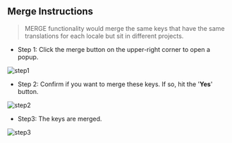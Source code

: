 ## Merge Instructions

> MERGE functionality would merge the same keys that have the same translations for each locale but sit in different projects.

* Step 1: Click the merge button on the upper-right corner to open a popup.

![step1](https://cloud.githubusercontent.com/assets/14872888/15961441/5765243a-2f37-11e6-8ce7-a237af2e3a90.png)

* Step 2: Confirm if you want to merge these keys. If so, hit the '**Yes**' button.

![step2](https://cloud.githubusercontent.com/assets/14872888/15961440/5764634c-2f37-11e6-9389-e28a3e733ba5.png)

* Step3: The keys are merged.

![step3](https://cloud.githubusercontent.com/assets/14872888/15961439/57608614-2f37-11e6-8908-4b3b5c35c43d.png)
